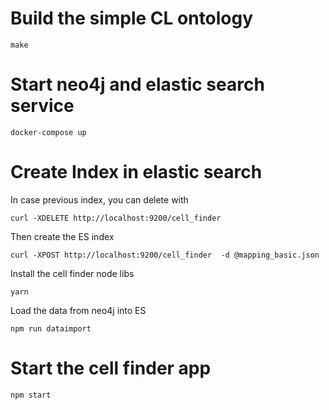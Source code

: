 
# Build the simple CL ontology 

`make`

# Start neo4j and elastic search service

`docker-compose up`



# Create Index in elastic search

In case previous index, you can delete with 

`curl -XDELETE http://localhost:9200/cell_finder`

Then create the ES index

`curl -XPOST http://localhost:9200/cell_finder  -d @mapping_basic.json`

Install the cell finder node libs

`yarn`

Load the data from neo4j into ES

`npm run dataimport`

# Start the cell finder app

`npm start`

